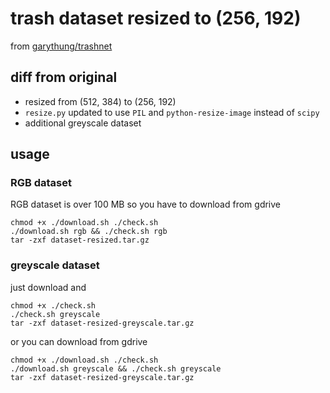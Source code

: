 # trash dataset resized to (256, 192)
from [garythung/trashnet](https://github.com/garythung/trashnet)

## diff from original
* resized from (512, 384) to (256, 192)
* `resize.py` updated to use `PIL` and `python-resize-image` instead of `scipy`
* additional greyscale dataset

## usage
### RGB dataset
RGB dataset is over 100 MB so you have to download from gdrive
```
chmod +x ./download.sh ./check.sh
./download.sh rgb && ./check.sh rgb
tar -zxf dataset-resized.tar.gz
```

### greyscale dataset
just download and
```
chmod +x ./check.sh
./check.sh greyscale
tar -zxf dataset-resized-greyscale.tar.gz
```

or you can download from gdrive
```
chmod +x ./download.sh ./check.sh
./download.sh greyscale && ./check.sh greyscale
tar -zxf dataset-resized-greyscale.tar.gz
```

